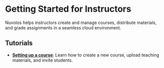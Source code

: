 # Getting Started for Instructors

Nuvolos helps instructors create and manage courses, distribute materials, and grade assignments in a seamless cloud environment.

## Tutorials

- [**Setting up a course**](education-instructor.md): Learn how to create a new course, upload teaching materials, and invite students.
